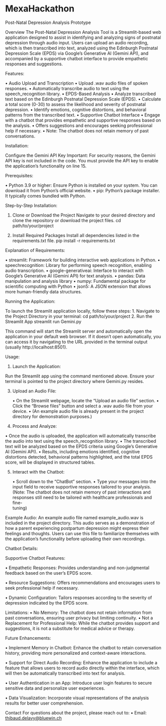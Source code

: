 # MexaHackathon

Post-Natal Depression Analysis Prototype

Overview
The Post-Natal Depression Analysis Tool is a Streamlit-based web application designed to assist in identifying and analyzing signs of postnatal depression through audio input. Users can upload an audio recording, which is then transcribed into text, analyzed using the Edinburgh Postnatal Depression Scale (EPDS) via Google’s Generative AI (Gemini API), and accompanied by a supportive chatbot interface to provide empathetic responses and suggestions.

Features:
	
  •	Audio Upload and Transcription
	•	Upload .wav audio files of spoken responses.
	•	Automatically transcribe audio to text using the speech_recognition library.
	•	EPDS-Based Analysis
  •	Analyze transcribed text based on the Edinburgh Postnatal Depression Scale (EPDS).
  •	Calculate a total score (0-30) to assess the likelihood and severity of postnatal depression.
  •	Identify emotions, cognitive distortions, and behavioral patterns from the transcribed text.
	•	Supportive Chatbot Interface
  •	Engage with a chatbot that provides empathetic and supportive responses based on the analysis.
	•	Offers suggestions and encourages seeking professional help if necessary.
	•	Note: The chatbot does not retain memory of past conversations.


Installation:

Configure the Gemini API Key
Important: For security reasons, the Gemini API key is not included in the code. You must provide the API key to enable the application’s functionality on line 15.

Prerequisites:

•	Python 3.9 or higher: Ensure Python is installed on your system. You can download it from Python’s official website.
	•	pip: Python’s package installer. It typically comes bundled with Python.

Step-by-Step Installation:
	
1.	Clone or Download the Project
Navigate to your desired directory and clone the repository or download the project files.
cd path/to/your/project

3.	Install Required Packages
Install all dependencies listed in the requirements.txt file.
pip install -r requirements.txt

Explanation of Requirements:

•	streamlit: Framework for building interactive web applications in Python.
•	speechrecognition: Library for performing speech recognition, enabling audio transcription.
•	google-generativeai: Interface to interact with Google’s Generative AI (Gemini API) for text analysis.
•	pandas: Data manipulation and analysis library
•	numpy: Fundamental package for scientific computing with Python
	•	json5: A JSON extension that allows more human-friendly data structures.

Running the Application:

To launch the Streamlit application locally, follow these steps:
	1.	Navigate to the Project Directory in your terminal:
cd path/to/your/project
	2.	Run the Streamlit App
streamlit run Gemini.py

This command will start the Streamlit server and automatically open the application in your default web browser. If it doesn’t open automatically, you can access it by navigating to the URL provided in the terminal output (usually http://localhost:8501).

Usage:

1. Launch the Application:
   
Run the Streamlit app using the command mentioned above. Ensure your terminal is pointed to the project directory where Gemini.py resides.

3. Upload an Audio File:
   
	•	On the Streamlit webpage, locate the “Upload an audio file” section.
	•	Click the “Browse files” button and select a .wav audio file from your device.
  •	(An example audio file is already present in the project directory for demonstration purposes.)

5. Process and Analyze:
   
  •	Once the audio is uploaded, the application will automatically transcribe the audio into text using the speech_recognition library.
  •	The transcribed text will be analyzed based on the EPDS criteria using Google’s Generative AI (Gemini API).
  •	Results, including emotions identified, cognitive distortions detected, behavioral patterns highlighted, and the total EPDS score, will be 
    displayed in structured tables.

5. Interact with the Chatbot:

	•	Scroll down to the “ChatBot” section.
  •	Type your messages into the input field to receive supportive responses tailored to your analysis.
  (Note: The chatbot does not retain memory of past interactions and responses still need to be tailored with healthcare professionals and fine-      
  tuning)

Example Audio: 
An example audio file named example_audio.wav is included in the project directory. This audio serves as a demonstration of how a parent experiencing postpartum depression might express their feelings and thoughts. Users can use this file to familiarize themselves with the application’s functionality before uploading their own recordings.

Chatbot Details:

Supportive Chatbot Features:

•	Empathetic Responses: Provides understanding and non-judgmental feedback based on the user’s EPDS score.

•	Resource Suggestions: Offers recommendations and encourages users to seek professional help if necessary.

•	Dynamic Configuration: Tailors responses according to the severity of depression indicated by the EPDS score.

Limitations: 
	•	No Memory: The chatbot does not retain information from past conversations, ensuring user privacy but limiting continuity.
	•	Not a Replacement for Professional Help: While the chatbot provides support and suggestions, it is not a substitute for medical advice or therapy.

Future Enhancements:

•	Implement Memory in Chatbot: Enhance the chatbot to retain conversation history, providing more personalized and context-aware interactions.

•	Support for Direct Audio Recording: Enhance the application to include a feature that allows users to record audio directly within the interface, which will then be automatically transcribed into text for analysis.

•	User Authentication in an App: Introduce user login features to secure sensitive data and personalize user experiences.

•	Data Visualization: Incorporate visual representations of the analysis results for better user comprehension.













Contact
For questions about the project, please reach out to:
	•	Email: thibaud.delavy@bluewin.ch
